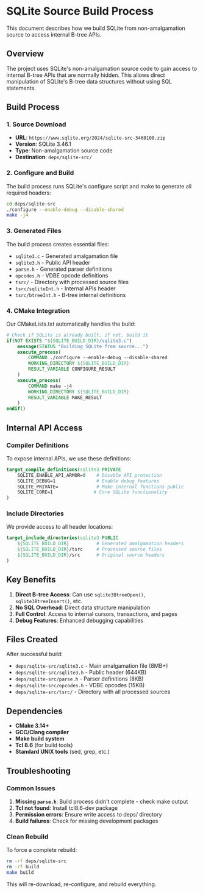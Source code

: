 # SQLite Source Build Process

This document describes how we build SQLite from non-amalgamation source to access internal B-tree APIs.

## Overview

The project uses SQLite's non-amalgamation source code to gain access to internal B-tree APIs that are normally hidden. This allows direct manipulation of SQLite's B-tree data structures without using SQL statements.

## Build Process

### 1. Source Download

- **URL**: `https://www.sqlite.org/2024/sqlite-src-3460100.zip`
- **Version**: SQLite 3.46.1
- **Type**: Non-amalgamation source code
- **Destination**: `deps/sqlite-src/`

### 2. Configure and Build

The build process runs SQLite's configure script and make to generate all required headers:

```bash
cd deps/sqlite-src
./configure --enable-debug --disable-shared
make -j4
```

### 3. Generated Files

The build process creates essential files:
- `sqlite3.c` - Generated amalgamation file
- `sqlite3.h` - Public API header
- `parse.h` - Generated parser definitions
- `opcodes.h` - VDBE opcode definitions
- `tsrc/` - Directory with processed source files
- `tsrc/sqliteInt.h` - Internal APIs header
- `tsrc/btreeInt.h` - B-tree internal definitions

### 4. CMake Integration

Our CMakeLists.txt automatically handles the build:

```cmake
# Check if SQLite is already built, if not, build it
if(NOT EXISTS "${SQLITE_BUILD_DIR}/sqlite3.c")
    message(STATUS "Building SQLite from source...")
    execute_process(
        COMMAND ./configure --enable-debug --disable-shared
        WORKING_DIRECTORY ${SQLITE_BUILD_DIR}
        RESULT_VARIABLE CONFIGURE_RESULT
    )
    execute_process(
        COMMAND make -j4
        WORKING_DIRECTORY ${SQLITE_BUILD_DIR}
        RESULT_VARIABLE MAKE_RESULT
    )
endif()
```

## Internal API Access

### Compiler Definitions

To expose internal APIs, we use these definitions:

```cmake
target_compile_definitions(sqlite3 PRIVATE
    SQLITE_ENABLE_API_ARMOR=0    # Disable API protection
    SQLITE_DEBUG=1               # Enable debug features
    SQLITE_PRIVATE=              # Make internal functions public
    SQLITE_CORE=1               # Core SQLite functionality
)
```

### Include Directories

We provide access to all header locations:

```cmake
target_include_directories(sqlite3 PUBLIC
    ${SQLITE_BUILD_DIR}          # Generated amalgamation headers
    ${SQLITE_BUILD_DIR}/tsrc     # Processed source files
    ${SQLITE_BUILD_DIR}/src      # Original source headers
)
```

## Key Benefits

1. **Direct B-tree Access**: Can use `sqlite3BtreeOpen()`, `sqlite3BtreeInsert()`, etc.
2. **No SQL Overhead**: Direct data structure manipulation
3. **Full Control**: Access to internal cursors, transactions, and pages
4. **Debug Features**: Enhanced debugging capabilities

## Files Created

After successful build:
- `deps/sqlite-src/sqlite3.c` - Main amalgamation file (8MB+)
- `deps/sqlite-src/sqlite3.h` - Public header (644KB)
- `deps/sqlite-src/parse.h` - Parser definitions (8KB)
- `deps/sqlite-src/opcodes.h` - VDBE opcodes (15KB)
- `deps/sqlite-src/tsrc/` - Directory with all processed sources

## Dependencies

- **CMake 3.14+**
- **GCC/Clang compiler**
- **Make build system**
- **Tcl 8.6** (for build tools)
- **Standard UNIX tools** (sed, grep, etc.)

## Troubleshooting

### Common Issues

1. **Missing `parse.h`**: Build process didn't complete - check make output
2. **Tcl not found**: Install tcl8.6-dev package
3. **Permission errors**: Ensure write access to deps/ directory
4. **Build failures**: Check for missing development packages

### Clean Rebuild

To force a complete rebuild:

```bash
rm -rf deps/sqlite-src
rm -rf build
make build
```

This will re-download, re-configure, and rebuild everything.